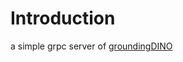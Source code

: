 # Introduction
a simple grpc server of [groundingDINO](https://github.com/IDEA-Research/GroundingDINO)

